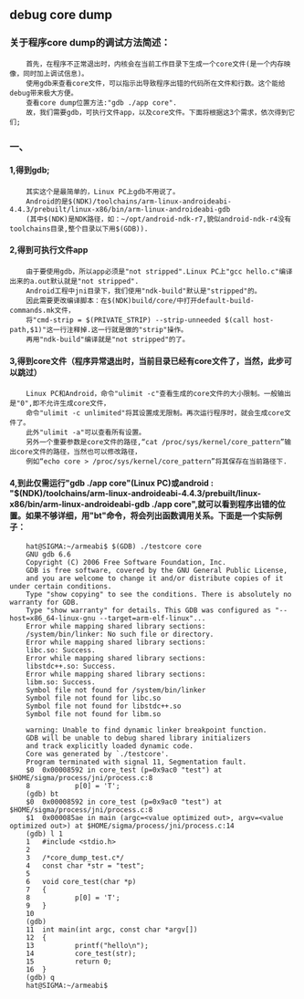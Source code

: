 ## debug core dump
###      关于程序core dump的调试方法简述：
	
        首先，在程序不正常退出时，内核会在当前工作目录下生成一个core文件(是一个内存映像，同时加上调试信息)。
        使用gdb来查看core文件，可以指示出导致程序出错的代码所在文件和行数。这个能给debug带来极大方便。
        查看core dump位置方法:"gdb ./app core".
        故，我们需要gdb，可执行文件app，以及core文件。下面将根据这3个需求，依次得到它们;

### 一、
####	1,得到gdb;
        其实这个是最简单的，Linux PC上gdb不用说了。
        Android的是$(NDK)/toolchains/arm-linux-androideabi-4.4.3/prebuilt/linux-x86/bin/arm-linux-androideabi-gdb
        (其中$(NDK)是NDK路径，如：~/opt/android-ndk-r7,貌似android-ndk-r4没有toolchains目录,整个目录以下用$(GDB)).
####     2,得到可执行文件app
        由于要使用gdb，所以app必须是"not stripped".Linux PC上"gcc hello.c"编译出来的a.out默认就是"not stripped".
        Android工程中jni目录下，我们使用"ndk-build"默认是"stripped"的。
        因此需要更改编译脚本：在$(NDK)build/core/中打开default-build-commands.mk文件，
        将"cmd-strip = $(PRIVATE_STRIP) --strip-unneeded $(call host-path,$1)"这一行注释掉.这一行就是做的"strip"操作。
        再用"ndk-build"编译就是"not stripped"的了。
####	3,得到core文件（程序异常退出时，当前目录已经有core文件了，当然，此步可以跳过）
        Linux PC和Android，命令"ulimit -c"查看生成的core文件的大小限制。一般输出是"0",即不允许生成core文件，
        命令"ulimit -c unlimited"将其设置成无限制。再次运行程序时，就会生成core文件了。
        此外"ulimit -a"可以查看所有设置。
        另外一个重要参数是core文件的路径,“cat /proc/sys/kernel/core_pattern”输出core文件的路径，当然也可以修改路径，
        例如“echo core > /proc/sys/kernel/core_pattern”将其保存在当前路径下.
####	4,到此仅需运行"gdb ./app core"(Linux PC)或android : "$(NDK)/toolchains/arm-linux-androideabi-4.4.3/prebuilt/linux-x86/bin/arm-linux-androideabi-gdb ./app core",就可以看到程序出错的位置。如果不够详细，用"bt"命令，将会列出函数调用关系。下面是一个实际例子：

        hat@SIGMA:~/armeabi$ $(GDB) ./testcore core
        GNU gdb 6.6
        Copyright (C) 2006 Free Software Foundation, Inc.
        GDB is free software, covered by the GNU General Public License,
        and you are welcome to change it and/or distribute copies of it under certain conditions. 
        Type "show copying" to see the conditions. There is absolutely no warranty for GDB.
        Type "show warranty" for details. This GDB was configured as "--host=x86_64-linux-gnu --target=arm-elf-linux"...
        Error while mapping shared library sections:
        /system/bin/linker: No such file or directory.
        Error while mapping shared library sections:
        libc.so: Success.
        Error while mapping shared library sections:
        libstdc++.so: Success.
        Error while mapping shared library sections:
        libm.so: Success.
        Symbol file not found for /system/bin/linker
        Symbol file not found for libc.so
        Symbol file not found for libstdc++.so
        Symbol file not found for libm.so

        warning: Unable to find dynamic linker breakpoint function.
        GDB will be unable to debug shared library initializers
        and track explicitly loaded dynamic code.
        Core was generated by `./testcore'.
        Program terminated with signal 11, Segmentation fault.
        $0  0x00008592 in core_test (p=0x9ac0 "test") at $HOME/sigma/process/jni/process.c:8
        8	        p[0] = 'T';
        (gdb) bt
        $0  0x00008592 in core_test (p=0x9ac0 "test") at $HOME/sigma/process/jni/process.c:8
        $1  0x000085ae in main (argc=<value optimized out>, argv=<value optimized out>) at $HOME/sigma/process/jni/process.c:14
        (gdb) l 1
        1	#include <stdio.h>
        2	
        3	/*core_dump_test.c*/
        4	const char *str = "test";
        5	
        6	void core_test(char *p)
        7	{
        8	        p[0] = 'T';
        9	}
        10	
        (gdb) 
        11	int main(int argc, const char *argv[])
        12	{
        13	        printf("hello\n");
        14	        core_test(str);
        15	        return 0;
        16	}
        (gdb) q
        hat@SIGMA:~/armeabi$ 

